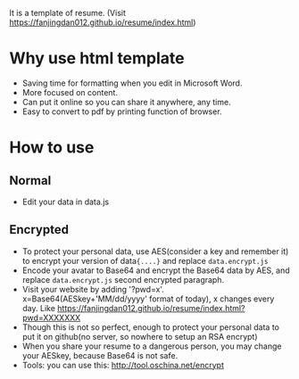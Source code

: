 It is a template of resume.
(Visit https://fanjingdan012.github.io/resume/index.html)
# Why use html template
- Saving time for formatting when you edit in Microsoft Word.
- More focused on content.
- Can put it online so you can share it anywhere, any time. 
- Easy to convert to pdf by printing function of browser.
# How to use
## Normal
- Edit your data in data.js
## Encrypted
- To protect your personal data, use AES(consider a key and remember it) to encrypt your version of data`{....}` and replace `data.encrypt.js`
- Encode your avatar to Base64 and encrypt the Base64 data by AES, and replace `data.encrypt.js` second encrypted paragraph.
- Visit your website by adding '?pwd=x'. x=Base64(AESkey+'MM/dd/yyyy' format of today), x changes every day. Like https://fanjingdan012.github.io/resume/index.html?pwd=XXXXXXX
- Though this is not so perfect, enough to protect your personal data to put it on github(no server, so nowhere to setup an RSA encrypt)
- When you share your resume to a dangerous person, you may change your AESkey, because Base64 is not safe.
- Tools: you can use this: http://tool.oschina.net/encrypt
